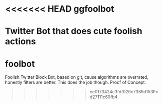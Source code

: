 <<<<<<< HEAD
ggfoolbot
=========

Twitter Bot that does cute foolish actions
=======
foolbot
=======

Foolish Twitter Block Bot, based on git, cause algorithms are overrated, honestly filters are better. This does the job though. Proof of Concept.
>>>>>>> ee0173424c3fdf026c7389d1539cd27111c60fb4
